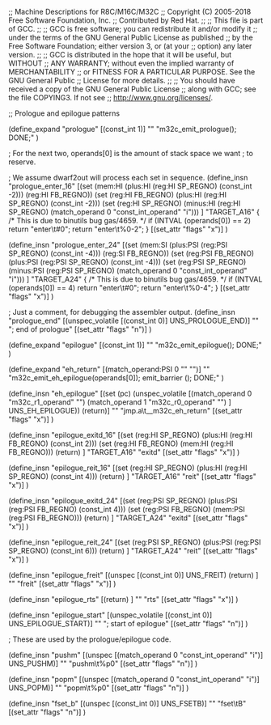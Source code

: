 ;; Machine Descriptions for R8C/M16C/M32C
;; Copyright (C) 2005-2018 Free Software Foundation, Inc.
;; Contributed by Red Hat.
;;
;; This file is part of GCC.
;;
;; GCC is free software; you can redistribute it and/or modify it
;; under the terms of the GNU General Public License as published
;; by the Free Software Foundation; either version 3, or (at your
;; option) any later version.
;;
;; GCC is distributed in the hope that it will be useful, but WITHOUT
;; ANY WARRANTY; without even the implied warranty of MERCHANTABILITY
;; or FITNESS FOR A PARTICULAR PURPOSE.  See the GNU General Public
;; License for more details.
;;
;; You should have received a copy of the GNU General Public License
;; along with GCC; see the file COPYING3.  If not see
;; <http://www.gnu.org/licenses/>.

;; Prologue and epilogue patterns

(define_expand "prologue"
  [(const_int 1)]
  ""
  "m32c_emit_prologue(); DONE;"
  )

; For the next two, operands[0] is the amount of stack space we want
; to reserve.

; We assume dwarf2out will process each set in sequence.
(define_insn "prologue_enter_16"
  [(set (mem:HI (plus:HI (reg:HI SP_REGNO) (const_int -2)))
	(reg:HI FB_REGNO))
   (set (reg:HI FB_REGNO)
	(plus:HI (reg:HI SP_REGNO) (const_int -2)))
   (set (reg:HI SP_REGNO)
	(minus:HI (reg:HI SP_REGNO)
	           (match_operand 0 "const_int_operand" "i")))
   ]
  "TARGET_A16"
  {
    /* This is due to binutils bug gas/4659.  */
    if (INTVAL (operands[0]) == 2)
      return "enter\t#0";
    return "enter\t%0-2";
  }
  [(set_attr "flags" "x")]
  )

(define_insn "prologue_enter_24"
  [(set (mem:SI (plus:PSI (reg:PSI SP_REGNO) (const_int -4)))
	(reg:SI FB_REGNO))
   (set (reg:PSI FB_REGNO)
	(plus:PSI (reg:PSI SP_REGNO) (const_int -4)))
   (set (reg:PSI SP_REGNO)
	(minus:PSI (reg:PSI SP_REGNO)
	           (match_operand 0 "const_int_operand" "i")))
   ]
  "TARGET_A24"
  {
    /* This is due to binutils bug gas/4659.  */
    if (INTVAL (operands[0]) == 4)
      return "enter\t#0";
    return "enter\t%0-4";
  }
  [(set_attr "flags" "x")]
  )

; Just a comment, for debugging the assembler output.
(define_insn "prologue_end"
  [(unspec_volatile [(const_int 0)] UNS_PROLOGUE_END)]
  ""
  "; end of prologue"
  [(set_attr "flags" "n")]
  )



(define_expand "epilogue"
  [(const_int 1)]
  ""
  "m32c_emit_epilogue(); DONE;"
  )

(define_expand "eh_return"
  [(match_operand:PSI 0 "" "")]
  ""
  "m32c_emit_eh_epilogue(operands[0]);
   emit_barrier ();
   DONE;"
  )

(define_insn "eh_epilogue"
  [(set (pc)
	(unspec_volatile [(match_operand 0 "m32c_r1_operand" "")
			  (match_operand 1 "m32c_r0_operand" "")
			  ] UNS_EH_EPILOGUE))
   (return)]
  ""
  "jmp.a\t__m32c_eh_return"
  [(set_attr "flags" "x")]
  )

(define_insn "epilogue_exitd_16"
  [(set (reg:HI SP_REGNO)
	(plus:HI (reg:HI FB_REGNO)
	      (const_int 2)))
   (set (reg:HI FB_REGNO)
	(mem:HI (reg:HI FB_REGNO)))
   (return)
   ]
  "TARGET_A16"
  "exitd"
  [(set_attr "flags" "x")]
  )

(define_insn "epilogue_reit_16"
  [(set (reg:HI SP_REGNO)
	(plus:HI (reg:HI SP_REGNO)
	      (const_int 4)))
   (return)
   ]
  "TARGET_A16"
  "reit"
  [(set_attr "flags" "x")]
  )

(define_insn "epilogue_exitd_24"
  [(set (reg:PSI SP_REGNO)
	(plus:PSI (reg:PSI FB_REGNO)
	      (const_int 4)))
   (set (reg:PSI FB_REGNO)
	(mem:PSI (reg:PSI FB_REGNO)))
   (return)
   ]
  "TARGET_A24"
  "exitd"
  [(set_attr "flags" "x")]
  )

(define_insn "epilogue_reit_24"
  [(set (reg:PSI SP_REGNO)
	(plus:PSI (reg:PSI SP_REGNO)
	      (const_int 6)))
   (return)
   ]
  "TARGET_A24"
  "reit"
  [(set_attr "flags" "x")]
  )

(define_insn "epilogue_freit"
  [(unspec [(const_int 0)] UNS_FREIT)
   (return)
   ]
  ""
  "freit"
  [(set_attr "flags" "x")]
  )

(define_insn "epilogue_rts"
  [(return)
   ]
  ""
  "rts"
  [(set_attr "flags" "x")]
  )

(define_insn "epilogue_start"
  [(unspec_volatile [(const_int 0)] UNS_EPILOGUE_START)]
  ""
  "; start of epilogue"
  [(set_attr "flags" "n")]
  )


; These are used by the prologue/epilogue code.

(define_insn "pushm"
  [(unspec [(match_operand 0 "const_int_operand" "i")] UNS_PUSHM)]
  ""
  "pushm\t%p0"
  [(set_attr "flags" "n")]
  )

(define_insn "popm"
  [(unspec [(match_operand 0 "const_int_operand" "i")] UNS_POPM)]
  ""
  "popm\t%p0"
  [(set_attr "flags" "n")]
  )

(define_insn "fset_b"
  [(unspec [(const_int 0)] UNS_FSETB)]
  ""
  "fset\tB"
  [(set_attr "flags" "n")]
  )

